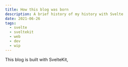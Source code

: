```yaml
---
title: How this blog was born
description: A brief history of my history with Svelte
date: 2021-06-26
tags:
  - svelte
  - sveltekit
  - web
  - dev
  - wip
---
```


This blog is built with SvelteKit, 
